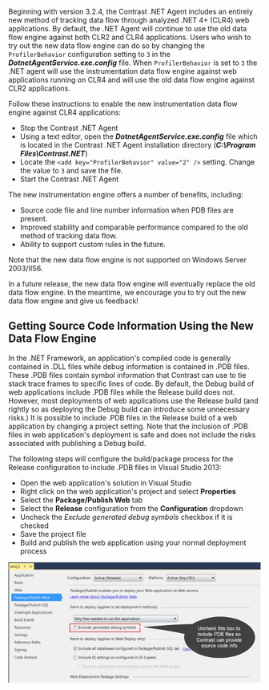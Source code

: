 <!--
title: "Instrumentation .NET Agent Data Flow Engine"
description: "Instrumentation .NET Agent Data Flow Engine"
-->

Beginning with version 3.2.4, the Contrast .NET Agent includes an entirely new method of tracking data flow through analyzed .NET 4+ (CLR4) web applications.  By default, the .NET Agent will continue to use the old data flow engine against both CLR2 and CLR4 applications.  Users who wish to try out the new data flow engine can do so by changing the ```ProfilerBehavior``` configuration setting to ```3``` in the ***DotnetAgentService.exe.config*** file.  When ```ProfilerBehavior``` is set to ```3``` the .NET agent will use the instrumentation data flow engine against web applications running on CLR4 and will use the old data flow engine against CLR2 applications. 

Follow these instructions to enable the new instrumentation data flow engine against CLR4 applications:

* Stop the Contrast .NET Agent
* Using a text editor, open the ***DotnetAgentService.exe.config*** file which is located in the Contrast .NET Agent installation directory (***C:\Program Files\Contrast.NET***)
* Locate the ```<add key="ProfilerBehavior" value="2" />``` setting.  Change the value to ```3``` and save the file.
* Start the Contrast .NET Agent

The new instrumentation engine offers a number of benefits, including: 

* Source code file and line number information when PDB files are present.
* Improved stability and comparable performance compared to the old method of tracking data flow.
* Ability to support custom rules in the future.

Note that the new data flow engine is not supported on Windows Server 2003/IIS6.

In a future release, the new data flow engine will eventually replace the old data flow engine.  In the meantime, we encourage you to try out the new data flow engine and give us feedback!

## Getting Source Code Information Using the New Data Flow Engine

In the .NET Framework, an application's compiled code is generally contained in .DLL files while debug information is contained in .PDB files.  These .PDB files contain symbol information that Contrast can use to tie stack trace frames to specific lines of code.  By default, the Debug build of web applications include .PDB files while the Release build does not.  However, most deployments of web applications use the Release build (and rightly so as deploying the Debug build can introduce some unnecessary risks.)  It is possible to include .PDB files in the Release build of a web application by changing a project setting.  Note that the inclusion of .PDB files in web application's deployment is safe and does not include the risks associated with publishing a Debug build.  

The following steps will configure the build/package process for the Release configuration to include .PDB files in Visual Studio 2013:

* Open the web application's solution in Visual Studio
* Right click on the web application's project and select **Properties**
* Select the **Package/Publish Web** tab
* Select the **Release** configuration from the **Configuration** dropdown
* Uncheck the *Exclude generated debug symbols* checkbox if it is checked
* Save the project file
* Build and publish the web application using your normal deployment process 

<a href="assets/images/KB3-e14.jpg" rel="lightbox" title="Instrumentation Configuration"><img class="thumbnail" src="assets/images/KB3-e14.jpg"/></a>
